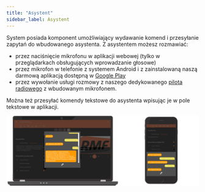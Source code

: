 ```yaml
---
title: "Asystent"
sidebar_label: Asystent
---
```


System posiada komponent umożliwiający wydawanie komend i przesyłanie zapytań do wbudowanego asystenta. Z asystentem możesz rozmawiać:
- przez naciśnięcie mikrofonu w aplikacji webowej (tylko w przeglądarkach obsługujących wprowadzanie głosowe)
- przez mikrofon w telefonie z systemem Android i z zainstalowaną naszą darmową aplikacją dostępną w [Google Play](https://play.google.com/store/apps/details?id=pl.sviete.dom)
- przez wywołanie usługi rozmowy z naszego dedykowanego [pilota radiowego](ais_remote_index) z wbudowanym mikrofonem.

Można też przesyłać komendy tekstowe do asystenta wpisując je w pole tekstowe w aplikacji.



![Komendy asystenta](/img/en/frontend/frontend-assistant.png)
